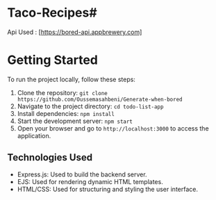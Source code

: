 # Taco-Recipes#
Api Used : [https://bored-api.appbrewery.com]
# Getting Started

To run the project locally, follow these steps:

1. Clone the repository: `git clone https://github.com/Oussemasahbeni/Generate-when-bored`
2. Navigate to the project directory: `cd todo-list-app`
3. Install dependencies: `npm install`
4. Start the development server: `npm start`
5. Open your browser and go to `http://localhost:3000` to access the application.

## Technologies Used

- Express.js: Used to build the backend server.
- EJS: Used for rendering dynamic HTML templates.
- HTML/CSS: Used for structuring and styling the user interface.
